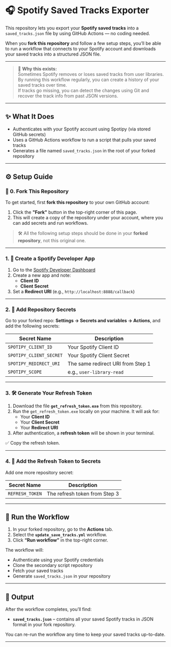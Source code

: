 # 🎧 Spotify Saved Tracks Exporter

This repository lets you export your **Spotify saved tracks** into a `saved_tracks.json` file by using GitHub Actions — no coding needed.

When you **fork this repository** and follow a few setup steps, you’ll be able to run a workflow that connects to your Spotify account and downloads your saved tracks into a structured JSON file.

---

> 📝 **Why this exists:**  
> Sometimes Spotify removes or loses saved tracks from user libraries.  
> By running this workflow regularly, you can create a history of your saved tracks over time.  
> If tracks go missing, you can detect the changes using Git and recover the track info from past JSON versions.

---

## ✨ What It Does

- Authenticates with your Spotify account using Spotipy (via stored GitHub secrets)
- Uses a GitHub Actions workflow to run a script that pulls your saved tracks
- Generates a file named `saved_tracks.json` in the root of your forked repository

---

## ⚙️ Setup Guide

### 📌 0. Fork This Repository

To get started, first **fork this repository** to your own GitHub account:

1. Click the **"Fork"** button in the top-right corner of this page.
2. This will create a copy of the repository under your account, where you can add secrets and run workflows.

> 🛠 All the following setup steps should be done in your **forked repository**, not this original one.

---

### 1. 🎵 Create a Spotify Developer App

1. Go to the [Spotify Developer Dashboard](https://developer.spotify.com/dashboard/applications)
2. Create a new app and note:
   - **Client ID**
   - **Client Secret**
3. Set a **Redirect URI** (e.g., `http://localhost:8888/callback`)

---

### 2. 🔐 Add Repository Secrets

Go to your forked repo: **Settings → Secrets and variables → Actions**, and add the following secrets:

| Secret Name              | Description                            |
|--------------------------|----------------------------------------|
| `SPOTIPY_CLIENT_ID`      | Your Spotify Client ID                 |
| `SPOTIPY_CLIENT_SECRET`  | Your Spotify Client Secret             |
| `SPOTIPY_REDIRECT_URI`   | The same redirect URI from Step 1      |
| `SPOTIPY_SCOPE`          | e.g., `user-library-read`              |

---

### 3. 🛠️ Generate Your Refresh Token

1. Download the file **`get_refresh_token.exe`** from this repository.
2. Run the `get_refresh_token.exe` locally on your machine. It will ask for:
   - Your **Client ID**
   - Your **Client Secret**
   - Your **Redirect URI**
3. After authentication, a **refresh token** will be shown in your terminal.

✅ Copy the refresh token.

---

### 4. 🔐 Add the Refresh Token to Secrets

Add one more repository secret:

| Secret Name       | Description                      |
|-------------------|----------------------------------|
| `REFRESH_TOKEN`   | The refresh token from Step 3    |

---

## 🚀 Run the Workflow

1. In your forked repository, go to the **Actions** tab.
2. Select the **`update_save_tracks.yml`** workflow.
3. Click **“Run workflow”** in the top-right corner.

The workflow will:
- Authenticate using your Spotify credentials
- Clone the secondary script repository
- Fetch your saved tracks
- Generate `saved_tracks.json` in your repository

---

## 📄 Output

After the workflow completes, you’ll find:

- **`saved_tracks.json`** – contains all your saved Spotify tracks in JSON format in your fork repository.

You can re-run the workflow any time to keep your saved tracks up-to-date.

---
